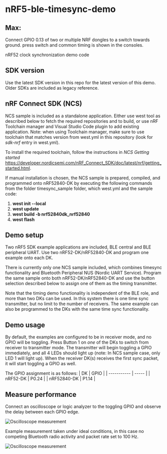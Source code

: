 # nRF5-ble-timesync-demo
## Max:
Connect GPIO 0.13 of two or multiple NRF dongles to a switch towards ground. press switch and common timing is shown in the consoles.

nRF52 clock synchronization demo code

## SDK version
Use the latest SDK version in this repo for the latest version of this demo.
Older SDKs are included as legacy reference.

## nRF Connect SDK (NCS)
NCS sample is included as a standalone application. Either use west tool as described below to fetch the required repositories and to build, or use nRF Toolchain manager and Visual Studio Code plugin to add existing application. Note: when using Toolchain manager, make sure to use toolchain that matches version from west.yml in this repository (look for *sdk-nrf* entry in west.yml).

To install the required toolchain, follow the instructions in *NCS Getting started* <https://developer.nordicsemi.com/nRF_Connect_SDK/doc/latest/nrf/getting_started.html>.

If manual installation is chosen, the NCS sample is prepared, compiled, and programmed onto nRF52840-DK by executing the following commands from the folder timesync_sample folder, which west.yml and the sample code:

1. **west init --local**
2. **west update**
3. **west build -b nrf52840dk_nrf52840**
4. **west flash**

## Demo setup
Two nRF5 SDK example applications are included, BLE central and BLE peripheral UART.
Use two nRF52-DK/nRF52840-DK and program one example onto each DK.

There is currently only one NCS sample included, which combines timesync functionality and Bluetooth Peripheral NUS (Nordic UART Service).
Program the same sample onto both nRF52-DK/nRF52840-DK and use the button selection described below to assign one of them as the timing transmitter.

Note that the timing demo functionality is independent of the BLE role,
and more than two DKs can be used. In this system there is one time sync transmitter, but no limit to the number of receivers.
The same example can also be programmed to the DKs with the same time sync functionality.

## Demo usage
By default, the examples are configured to be in receiver mode, and no GPIO will be toggling.
Press Button 1 on *one* of the DKs to switch from receiver to transmitter mode.
The transmitter will begin toggling a GPIO immediately, and all 4 LEDs should light up (note: In NCS sample case, only LED 1 will light up).
When the receiver DK(s) receives the first sync packet, it will start toggling a GPIO as well.

The GPIO assignment is as follows:
| DK          | GPIO  |
| ----------- | ----- |
| nRF52-DK    | P0.24 |
| nRF52840-DK | P1.14 |

## Measure performance
Connect an oscilloscope or logic analyzer to the toggling GPIO and observe the delay between each GPIO edge.

![Oscilloscope measurement](scope_screenshot.jpg)


Example measurement taken under ideal conditions, in this case no competing Bluetooth radio activity and packet rate set to 100 Hz.

![Oscilloscope measurement](scope_screenshot_2.png)
